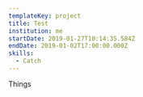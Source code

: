 ```yaml
---
templateKey: project
title: Test
institution: me
startDate: 2019-01-27T10:14:35.584Z
endDate: 2019-01-02T17:00:00.000Z
skills:
  - Catch
---
```

Things
